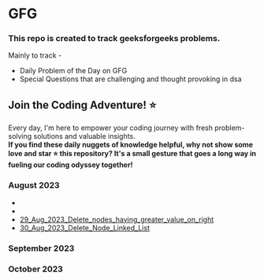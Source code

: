 # GFG
### This repo is created to track geeksforgeeks problems.

Mainly to track -
- Daily Problem of the Day on GFG
- Special Questions that are challenging and thought provoking in dsa

## Join the Coding Adventure! ⭐️

Every day, I'm here to empower your coding journey with fresh problem-solving solutions and valuable insights.  
**If you find these daily nuggets of knowledge helpful, why not show some love and star ⭐️ this repository? It's a small gesture that goes a long way in fueling our coding odyssey together!**

### August 2023
- []() 
- 
- [29_Aug_2023_Delete_nodes_having_greater_value_on_right]()
- [30_Aug_2023_Delete_Node_Linked_List]()


### September 2023


### October 2023
